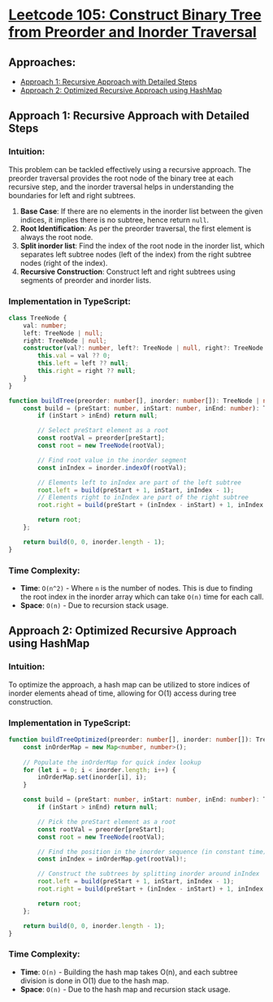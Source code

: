 # [Leetcode 105: Construct Binary Tree from Preorder and Inorder Traversal](https://leetcode.com/problems/construct-binary-tree-from-preorder-and-inorder-traversal/)

## Approaches:
- [Approach 1: Recursive Approach with Detailed Steps](#approach-1-recursive-approach-with-detailed-steps)
- [Approach 2: Optimized Recursive Approach using HashMap](#approach-2-optimized-recursive-approach-using-hashmap)

## Approach 1: Recursive Approach with Detailed Steps

### Intuition:
This problem can be tackled effectively using a recursive approach. The preorder traversal provides the root node of the binary tree at each recursive step, and the inorder traversal helps in understanding the boundaries for left and right subtrees.

1. **Base Case**: If there are no elements in the inorder list between the given indices, it implies there is no subtree, hence return `null`.
2. **Root Identification**: As per the preorder traversal, the first element is always the root node.
3. **Split inorder list**: Find the index of the root node in the inorder list, which separates left subtree nodes (left of the index) from the right subtree nodes (right of the index).
4. **Recursive Construction**: Construct left and right subtrees using segments of preorder and inorder lists.

### Implementation in TypeScript:

```typescript
class TreeNode {
    val: number;
    left: TreeNode | null;
    right: TreeNode | null;
    constructor(val?: number, left?: TreeNode | null, right?: TreeNode | null) {
        this.val = val ?? 0;
        this.left = left ?? null;
        this.right = right ?? null;
    }
}

function buildTree(preorder: number[], inorder: number[]): TreeNode | null {
    const build = (preStart: number, inStart: number, inEnd: number): TreeNode | null => {
        if (inStart > inEnd) return null;

        // Select preStart element as a root
        const rootVal = preorder[preStart];
        const root = new TreeNode(rootVal);

        // Find root value in the inorder segment
        const inIndex = inorder.indexOf(rootVal);

        // Elements left to inIndex are part of the left subtree
        root.left = build(preStart + 1, inStart, inIndex - 1);
        // Elements right to inIndex are part of the right subtree
        root.right = build(preStart + (inIndex - inStart) + 1, inIndex + 1, inEnd);

        return root;
    };

    return build(0, 0, inorder.length - 1);
}
```

### Time Complexity:
- **Time**: `O(n^2)` - Where `n` is the number of nodes. This is due to finding the root index in the inorder array which can take `O(n)` time for each call.
- **Space**: `O(n)` - Due to recursion stack usage.

## Approach 2: Optimized Recursive Approach using HashMap

### Intuition:
To optimize the approach, a hash map can be utilized to store indices of inorder elements ahead of time, allowing for O(1) access during tree construction.

### Implementation in TypeScript:

```typescript
function buildTreeOptimized(preorder: number[], inorder: number[]): TreeNode | null {
    const inOrderMap = new Map<number, number>();
      
    // Populate the inOrderMap for quick index lookup
    for (let i = 0; i < inorder.length; i++) {
        inOrderMap.set(inorder[i], i);
    }

    const build = (preStart: number, inStart: number, inEnd: number): TreeNode | null => {
        if (inStart > inEnd) return null;

        // Pick the preStart element as a root
        const rootVal = preorder[preStart];
        const root = new TreeNode(rootVal);

        // Find the position in the inorder sequence (in constant time)
        const inIndex = inOrderMap.get(rootVal)!;

        // Construct the subtrees by splitting inorder around inIndex
        root.left = build(preStart + 1, inStart, inIndex - 1);
        root.right = build(preStart + (inIndex - inStart) + 1, inIndex + 1, inEnd);

        return root;
    };

    return build(0, 0, inorder.length - 1);
}
```

### Time Complexity:
- **Time**: `O(n)` - Building the hash map takes O(n), and each subtree division is done in O(1) due to the hash map.
- **Space**: `O(n)` - Due to the hash map and recursion stack usage.


